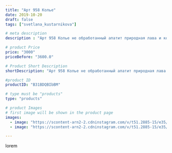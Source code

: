 ```yaml
---
title: "Арт 958 Колье"
date: 2019-10-20
draft: false
tags: ["svetlana_kustarnikova"]

# meta description
description : "Арт 958 Колье не обработанный апатит природная лава и кожа"

# product Price
price: "3000"
priceBefore: "3600.0"

# Product Short Description
shortDescription: "Арт 958 Колье не обработанный апатит природная лава и кожа"

#product ID
productID: "B31BDQBIbBM"

# type must be "products"
type: "products"

# product Images
# first image will be shown in the product page
images:
  - image: "https://scontent-arn2-2.cdninstagram.com/v/t51.2885-15/e35/75174691_1846030028860752_1652678257373807162_n.jpg?se=7&tp=1&_nc_ht=scontent-arn2-2.cdninstagram.com&_nc_cat=100&_nc_ohc=CeQtzIwoElsAX_L9Nom&oh=473f21e62892dd02a29525c556e1ac07&oe=606BBC66&ig_cache_key=MjE1ODYzNjIwNzg3NDA5OTk3OQ%3D%3D.2"
  - image: "https://scontent-arn2-2.cdninstagram.com/v/t51.2885-15/e35/73094546_1149161195287488_6062249103930260400_n.jpg?se=8&tp=1&_nc_ht=scontent-arn2-2.cdninstagram.com&_nc_cat=100&_nc_ohc=QYH__eqCSpkAX_30KKI&oh=efc6d7586058439ba907aee167b4bf8d&oe=606B525D&ig_cache_key=MjE1ODYzNjIwNzg5MDg3MTE2MA%3D%3D.2"

---
```

lorem
